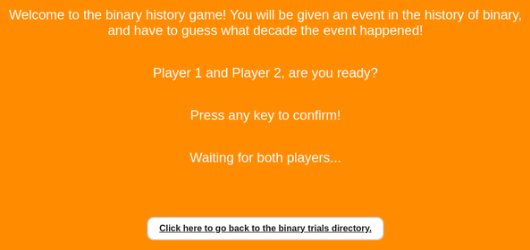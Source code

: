 ```yaml
---
layout: page
title: Binary Trials 
search_exclude: true
permalink: /trialsPartners/
---
```


<html lang="en">
<head>
    <meta charset="UTF-8">
    <meta name="viewport" content="width=device-width, initial-scale=1.0">
    <title>Binary History - Partners</title>
    <style>
        body {
            background: linear-gradient(135deg, #964b00, #ff8c00, #ffa756); /* 180deg for top-to-bottom gradient */
            color: #ffffff;
            font-family: Arial, sans-serif;
            text-align: center;
            overflow-y: auto;
        }
        #gameBoard {
            width: 800px;
            height: 200px;
            border: 6px solid white;
            margin: 20px auto;
            position: relative;
            background-color: #eee;
        }
        .player {
            width: 30px;
            height: 30px;
            position: absolute;
            top: 50%;
            transform: translateY(-50%);
            border-radius: 50%;
        }
        #player1 { background-color: red; left: 20px; }
        #player2 { background-color: blue; left: 740px; }
        #readyPopup {
            position: fixed;
            top: 0;
            left: 0;
            width: 100%;
            height: 100%;
            background-color: #ff8c00; /* Solid background */
            color: white;
            display: flex;
            justify-content: center;
            align-items: center;
            flex-direction: column;
            font-size: 24px;
            z-index: 999;
        }
        #readyPopup.hidden {
            display: none;
        }
        button {
            padding: 10px 20px;
            font-size: 16px;
        }
        .regularButton {
            all: unset; /* Removes all default styles */
            background-color: white !important;
            border: 2px solid #ccc;
            border-radius: 12px;
            padding: 10px 20px;
            font-size: 16px;
            cursor: pointer;
            transition: background-color 0.3s ease, transform 0.1s ease;
            font-weight: bold;
            color: black !important;
        }
        .regularButton:hover {
            background-color: gray !important; /* Light gray on hover */
            transform: scale(1.05);
        }
        .regularButton:active {
            background-color: darkgrey !important; /* Slightly darker gray when clicked */
            transform: scale(0.95); /* Slight scale-down effect on click */
        }
    </style>
</head>
<body>
    <div id="readyPopup">
        <p>Welcome to the binary history game! You will be given an event in the history of binary, and have to guess what decade the event happened!</p>
        <p>Player 1 and Player 2, are you ready?</p>
        <p>Press any key to confirm!</p>
        <p id="readyStatus">Waiting for both players...</p>
        <h3></h3>
        <button class="regularButton"><a href="{{site.baseurl}}/trials">Click here to go back to the binary trials directory.</a></button>
    </div>
    <div id="questionBox">
        <p></p>
        <h3 id="question">Loading question...</h3>
        <p></p>
    </div>
    <p>Enter the decade in which the event happened (format: xxx0)</p>
    <p></p>
    <input type="text" id="answer">
    <button id="submitAnswer">Submit</button>
    <div id="gameBoard">
        <div id="player1" class="player"></div>
        <div id="player2" class="player"></div>
    </div>
    <h3 id="turnInfo">Player 1's Turn</h3>
    <h3></h3>
    <h3 id="stopwatch">Time: 0 seconds</h3>
    <h3></h3>
    <button class="regularButton"><a href="{{site.baseurl}}/binary_history">Click here to add your own questions to the game, and look at the current questions and their answers.</a></button>
    <p></p>
    <button class="regularButton"><a href="{{site.baseurl}}/trials">Click here to go back to the binary trials directory.</a></button>
    <script type="module">
        import { pythonURI, fetchOptions } from '../assets/js/api/config.js';
        let timeElapsed = 0;
        let stopwatchInterval;
        let player1Pos = 20;
        let player2Pos = 740;
        let currentPlayer = 1;
        const player1 = document.getElementById("player1");
        const player2 = document.getElementById("player2");
        let questions = [];
        let currentQuestionIndex = 0;
        let player1Ready = false;
        let player2Ready = false;
        // Ready Check Functionality
        function checkReady() {
            if (player1Ready && player2Ready) {
                document.getElementById("readyPopup").classList.add("hidden");
                fetchQuestions();
            }
        }
        function startStopwatch() {
            stopwatchInterval = setInterval(() => {
                timeElapsed++;
                document.getElementById("stopwatch").textContent = `Time: ${timeElapsed} seconds`;
            }, 1000);
        }
        function resetGame() {
            player1Pos = 20;
            player2Pos = 740;
            player1.style.left = player1Pos + "px";
            player2.style.left = player2Pos + "px";
            timeElapsed = 0;
            document.getElementById("stopwatch").textContent = `Time: 0 seconds`;
            startMovement();
        }
        function stopStopwatch() {
            clearInterval(stopwatchInterval);
            alert(`Game over! The players collided after ${timeElapsed} seconds.`);
            timeElapsed = 0; // Reset for the next round
            document.getElementById("stopwatch").textContent = `Time: 0 seconds`;
        }
        function submitAnswer() {
            // Ensure questions are loaded before allowing submission
            if (questions.length === 0) {
                alert("Questions are still loading. Please wait.");
                return;
            }
            const answer = document.getElementById("answer").value.trim();
            const correctAnswer = questions[currentQuestionIndex].answer;
            if (answer === correctAnswer) {
                alert("Correct! Moving backward.");
                if (currentPlayer === 1) {
                    player1Pos -= 30;
                } else {
                    player2Pos += 30;
                }
            } else {
                alert("Incorrect! Keep moving forward.");
            }
            // Update player positions
            player1.style.left = player1Pos + "px";
            player2.style.left = player2Pos + "px";
            // Cycle through questions
            currentQuestionIndex = (currentQuestionIndex + 1) % questions.length;
            document.getElementById("answer").value = '';
            currentPlayer = currentPlayer === 1 ? 2 : 1;
            updateQuestion();
        }
        function startMovement() {
            startStopwatch(); // Start the stopwatch when movement begins
            setInterval(() => {
                player1Pos += 1;
                player2Pos -= 1;
                player1.style.left = player1Pos + "px";
                player2.style.left = player2Pos + "px";
                if (player1Pos + 28 >= player2Pos) {
                    stopStopwatch(); // Stop the stopwatch if players collide
                    resetGame(); // Reset the game for the next round
                }
            }, 100);
        }
        document.getElementById("submitAnswer").addEventListener("click", submitAnswer);
        window.addEventListener("keydown", () => {
            if (!player1Ready) {
                player1Ready = true;
                document.getElementById("readyStatus").textContent = "Player 1 is ready. Waiting for Player 2...";
            } else if (!player2Ready) {
                player2Ready = true;
                document.getElementById("readyStatus").textContent = "Both players are ready! Starting game...";
                setTimeout(() => {
                    checkReady();
                    startMovement();
                }, 1000);
            }
        });
        async function fetchQuestions() { 
            try {
                const response = await fetch(pythonURI + "/api/binary-history", fetchOptions);
                if (response.ok) {
                    const data = await response.json();
                    // Sort by year, oldest to newest (optional)
                    data.sort((a, b) => a.year - b.year);
                    // Convert to questions array
                    questions = data.map(event => ({
                        question: event.description,
                        answer: event.year.toString()
                    }));
                    if (questions.length > 0) {
                        questions = questions.sort(() => Math.random() - 0.5); // Randomize order
                        updateQuestion(); // Start the game once questions are loaded
                    } else {
                        document.getElementById("question").textContent = "No questions available.";
                    }
                } else {
                    throw new Error("Network response failed");
                }
            } catch (error) {
                console.error("Error fetching questions:", error);
                document.getElementById("question").textContent = "Hmm... it seems like the server is down, try again later.";
            }
        }
        function updateQuestion() {
            document.getElementById("question").textContent = questions[currentQuestionIndex].question;
            document.getElementById("turnInfo").textContent = `Player ${currentPlayer}'s Turn`;
        }
    </script>
</body>
</html>